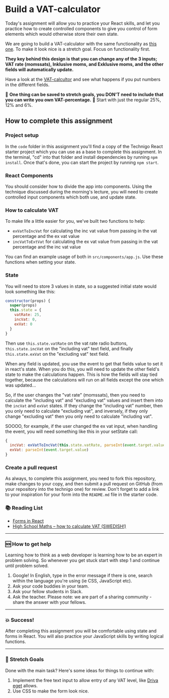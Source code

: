 # Build a VAT-calculator

Today's assignment will allow you to practice your React skills, and let you practice how to create controlled components to give you control of form elements which would otherwise store their own state.

We are going to build a VAT-calculator with the same functionality as [this one](http://www.driva-eget.se/kalkyler/moms). To make it look nice is a stretch goal. Focus on functionality first.

**They key behind this design is that you can change any of the 3 inputs; VAT rate (momssats), Inklusive moms, and Exklusive moms, and the other fields will automatically update.**

Have a look at the [VAT-calcultor](http://www.driva-eget.se/kalkyler/moms) and see what happens if you put numbers in the different fields.

:rotating_light: **One thing can be saved to stretch goals, you DON'T need to include that you can write you own VAT-percentage.** :rotating_light: Start with just the regular 25%, 12% and 6%.

## How to complete this assignment

### Project setup

In the `code` folder in this assignment you'll find a copy of the Technigo React starter project which you can use as a base to complete this assignment. In the terminal, "cd" into that folder and install dependencies by running `npm install`. Once that's done, you can start the project by running `npm start`.

### React Components

You should consider how to divide the app into components. Using the technique discussed during the morning's lecture, you will need to create controlled input components which both use, and update state.

### How to calculate VAT

To make life a little easier for you, we've built two functions to help:

* `exVatToIncVat` for calculating the inc vat value from passing in the vat percentage and the ex vat value
* `incVatToExtVat` for calculating the ex vat value from passing in the vat percentage and the inc vat value

You can find an example usage of both in `src/components/app.js`. Use these functions when setting your state.

### State

You will need to store 3 values in state, so a suggested initial state would look something like this:

```javascript
constructor(props) {
  super(props)
  this.state = {
    vatRate: 25,
    incVat: 0,
    exVat: 0
  }
}
```

Then use `this.state.vatRate` on the vat rate radio buttons, `this.state.incVat` on the "including vat" text field, and finally `this.state.exVat` on the "excluding vat" text field.

When any field is updated, you use the event to get that fields value to set it in react's state. When you do this, you will need to update the other field's state to make the calculations happen. This is how the fields will stay tied together, because the calculations will run on all fields except the one which was updated...

So, if the user changes the "vat rate" (momssats), then you need to calculate the "including vat" and "excluding vat" values and insert them into the `incVat` and `exVat` states. If they change the "including vat" number, then you only need to calculate "excluding vat", and inversely, if they only change "excluding vat" then you only need to calculate "including vat".

SOOOO, for example, if the user changed the ex vat input, when handling the event, you will need something like this in your setState call:

```javascript
{
  incVat: exVatToIncVat(this.state.vatRate, parseInt(event.target.value)),
  exVat: parseInt(event.target.value)
}
```

### Create a pull request

As always, to complete this assignment, you need to fork this repository, make changes to your copy, and then submit a pull request on GitHub (from your repository into the technigo one) for review. Don't forget to add a link to your inspiration for your form into the `README.md` file in the starter code.

### :books: Reading List

* [Forms in React](https://reactjs.org/docs/forms.html)
* [High School Maths – how to calculate VAT (SWEDISH!)](https://matematikvideo.se/rakna-med-moms-sa-fungerar-momsen-matematiskt/)

---

### :sos: How to get help
Learning how to think as a web developer is learning how to be an expert in problem solving. So whenever you get stuck start with step 1 and continue until problem solved.

1. Google! In English, type in the error message if there is one, search within the language you're using (ie CSS, JavaScript etc).
2. Ask your code buddies in your team.
3. Ask your fellow students in Slack.
4. Ask the teacher. Please note: we are part of a sharing community - share the answer with your fellows.

---

### :boom: Success!

After completing this assignment you will be comfortable using state and forms in React. You will also practice your JavaScript skills by writing logical functions.

---

### :runner: Stretch Goals

Done with the main task? Here's some ideas for things to continue with:

1. Implement the free text input to allow entry of any VAT level, like [Driva eget](http://www.driva-eget.se/kalkyler/moms) allows.
1. Use CSS to make the form look nice.
